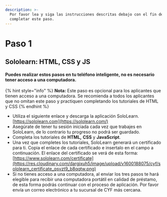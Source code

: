```yaml
---
description: >-
  Por favor lea y siga las instrucciones descritas debajo con el fin de
  completar este paso.
---
```


# Paso 1

## **Sololearn: HTML, CSS y JS**

#### Puedes realizar estos pasos en tu teléfono inteligente, no es necesario tener acceso a una computadora.

{% hint style="info" %}
**Nota:** Este paso es opcional para los aplicantes que tienen acceso a una computadora. Se recomienda a todos los aplicantes que no omitan este paso y practiquen completando los tutoriales de HTML y CSS
{% endhint %}

* Utiliza el siguiente enlace y descarga la aplicación SoloLearn. [https://sololearn.com](https://sololearn.com/)
* Asegúrate de tener tu sesión iniciada cada vez que trabajes en SoloLearn, de lo contrario tu progreso no podrá ser guardado.
* Completa los tutoriales de **HTML,** **CSS** y **JavaScript**.
* Una vez que completes los tutoriales, SoloLearn generará un certificado para ti. Copia el enlace de cada certificado e insertalo en el campo a continuación. El enlace del certificado se verá de esta forma: [https://www.sololearn.com/certificate](https://res.cloudinary.com/dargjxuh5/image/upload/v1600188075/cyf/sololearn_certificate_qsvzt9_b8qqtw.png)
* Si no tienes acceso a una computadora, al enviar los tres pasos te hará elegible para recibir una computadora portátil en calidad de préstamo, de esta forma podrás continuar con el proceso de aplicación. Por favor envía un correo electrónico a tu sucursal de CYF más cercana.



